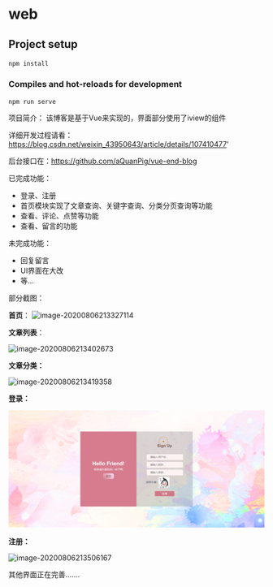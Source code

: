# web

## Project setup
```
npm install
```

### Compiles and hot-reloads for development
```
npm run serve
```
项目简介：
 该博客是基于Vue来实现的，界面部分使用了iview的组件

 详细开发过程请看：https://blog.csdn.net/weixin_43950643/article/details/107410477'

 后台接口在：https://github.com/aQuanPig/vue-end-blog

已完成功能：
- 登录、注册
- 首页模块实现了文章查询、关键字查询、分类分页查询等功能
- 查看、评论、点赞等功能
- 查看、留言的功能

未完成功能：
- 回复留言
- UI界面在大改
- 等...

部分截图：

**首页**：
![image-20200806213327114](C:\Users\565\AppData\Roaming\Typora\typora-user-images\image-20200806213327114.png)

**文章列表**：

![image-20200806213402673](C:\Users\565\AppData\Roaming\Typora\typora-user-images\image-20200806213402673.png)

**文章分类：**

![image-20200806213419358](C:\Users\565\AppData\Roaming\Typora\typora-user-images\image-20200806213419358.png)

**登录：**

![image-20200806213459450](https://github.com/aQuanPig/vue-ZZ-blog/blob/master/img/%E7%99%BB%E5%BD%95.png)

**注册：**

![image-20200806213506167](C:\Users\565\AppData\Roaming\Typora\typora-user-images\image-20200806213506167.png)

其他界面正在完善.......
